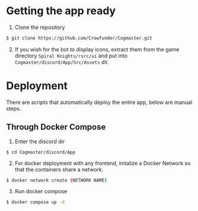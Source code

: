 # Getting the app ready
1. Clone the repository
```sh
$ git clone https://github.com/Crowfunder/Cogmaster.git
```
2. If you wish for the bot to display icons, extract them from the game directory `Spiral Knights/rsrc/ui` and put into `Cogmaster/discord/App/Src/Assets` dir.

# Deployment
There are scripts that automatically deploy the entire app, below are manual steps.
## Through Docker Compose
1. Enter the discord dir
```
$ cd Cogmaster/discord/App
```
2. For docker deployment with any frontend, initalize a Docker Network so that the containers share a network.
```sh
$ docker network create (NETWORK NAME)
```
3. Run docker compose
```sh
$ docker compose up -d
```
